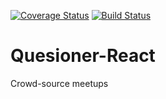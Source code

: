 [![Coverage Status](https://coveralls.io/repos/github/jonathanmusila/Quesioner-React/badge.svg?branch=master)](https://coveralls.io/github/jonathanmusila/Quesioner-React?branch=master) [![Build Status](https://travis-ci.com/jonathanmusila/Quesioner-React.svg?branch=develop)](https://travis-ci.com/jonathanmusila/Quesioner-React)

# Quesioner-React
Crowd-source meetups
